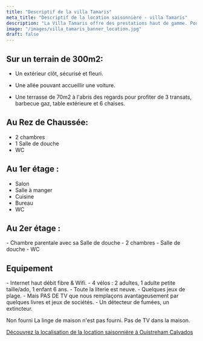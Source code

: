 ```yaml
---
title: "Descriptif de la villa Tamaris"
meta_title: "Descriptif de la location saisonnière - villa Tamaris"
description: "La Villa Tamaris offre des prestations haut de gamme. Pour 8 personnes, 4 Chambres, tout équipement, tout confort."
image: "/images/villa_tamaris_banner_location.jpg"
draft: false
---
```


<h2> Sur un terrain de 300m2: </h2> 

- Un extérieur clôt, sécurisé et fleuri.

- Une allée pouvant accueillir une voiture. 

- Une terrasse de 70m2 à l'abris des regards pour profiter de 3 transats, barbecue gaz, table extérieure et 6 chaises. 

<h2>Au Rez de Chaussée: </h2> 

- 2 chambres
- 1 Salle de douche
- WC

<!--img src="images/villa_tamaris_ouistreham_map.png" alt="Villa Tamaris en bord de mer" />
-->

<h2>Au 1er étage :</h2>

- Salon
- Salle à manger
- Cuisine
- Bureau
- WC

<h2>Au 2er étage :</h2>
- Chambre parentale avec sa Salle de douche
- 2 chambres
- Salle de douche
- WC

<h2>Equipement</h2>
- Internet haut débit fibre & Wifi. 
- 4 vélos : 2 adultes, 1 adulte petite taille/ado, 1 enfant 6 ans. 
- Toute la literie est neuve. 
- Quelques jeux de plage. 
- Mais PAS DE TV que nous remplaçons avantageusement par quelques livres et jeux de sociétés. 
- Un détecteur de fumées, un extincteur. 

Non fourni
La linge de maison n'est pas fourni. 
Pas de TV dans la maison.

<a class="btn btn-primary mt-5" href="/fr/villa-tamaris-beachfront-ouistreham-location/" target="_self"> Découvrez la localisation de la location saisonnière à Ouistreham Calvados</a>

